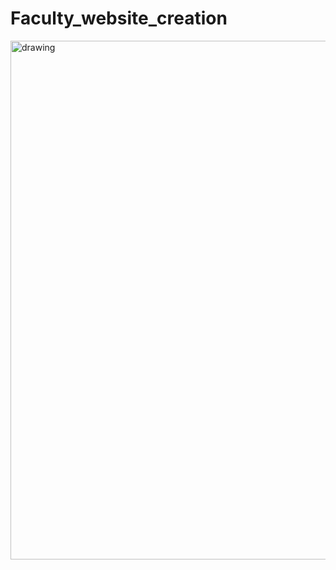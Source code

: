 # Faculty_website_creation

<img src="https://scontent.fkkc3-1.fna.fbcdn.net/v/t39.30808-6/327192906_544893404366681_1441212001317967310_n.jpg?stp=dst-jpg_p843x403&_nc_cat=106&ccb=1-7&_nc_sid=730e14&_nc_eui2=AeGIlbhDsqx91sztcw9Ev2EjsA0oSHrReGCwDShIetF4YAkoEOijdFt-hgtw9ZEFedvQ7AeDuILz-L7uvMMqHqKt&_nc_ohc=EpZYM57YxewAX9VTNll&_nc_ht=scontent.fkkc3-1.fna&oh=00_AfBDXGKv1U7AFi1koIgni5RpeBdncmhU1eqjaRgycQ7fBQ&oe=63D4373D" alt="drawing" style="width:1030px; height:830px;"/>
